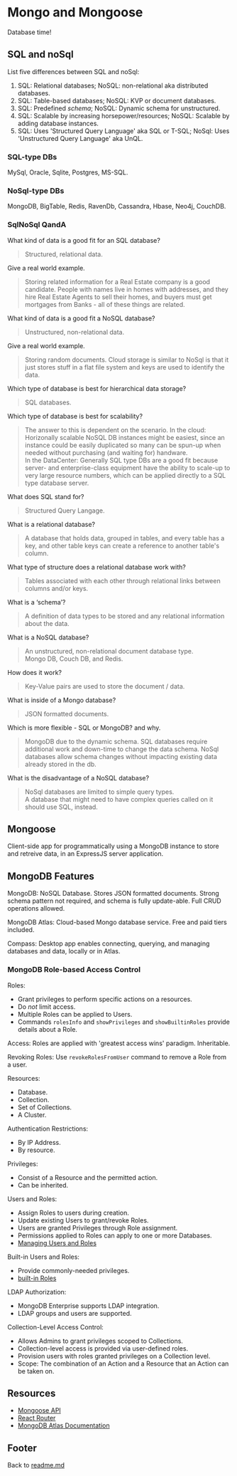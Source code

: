 # Mongo and Mongoose

Database time!

## SQL and noSql

List five differences between SQL and noSql:

1. SQL: Relational databases; NoSQL: non-relational aka distributed databases.
1. SQL: Table-based databases; NoSQL: KVP or document databases.
1. SQL: Predefined _schema_; NoSQL: Dynamic schema for unstructured.
1. SQL: Scalable by increasing horsepower/resources; NoSQL: Scalable by adding database instances.
1. SQL: Uses 'Structured Query Language' aka SQL or T-SQL; NoSql: Uses 'Unstructured Query Language' aka UnQL.

### SQL-type DBs

MySql, Oracle, Sqlite, Postgres, MS-SQL.

### NoSql-type DBs

MongoDB, BigTable, Redis, RavenDb, Cassandra, Hbase, Neo4j, CouchDB.

### SqlNoSql QandA

What kind of data is a good fit for an SQL database?

> Structured, relational data.

Give a real world example.

> Storing related information for a Real Estate company is a good candidate.
> People with names live in homes with addresses, and they hire Real Estate Agents to sell their homes, and buyers must get mortgages from Banks - all of these things are related.

What kind of data is a good fit a NoSQL database?

> Unstructured, non-relational data.

Give a real world example.

> Storing random documents.
> Cloud storage is similar to NoSql is that it just stores stuff in a flat file system and keys are used to identify the data.

Which type of database is best for hierarchical data storage?

> SQL databases.

Which type of database is best for scalability?

> The answer to this is dependent on the scenario.
> In the cloud: Horizonally scalable NoSQL DB instances might be easiest, since an instance could be easily duplicated so many can be spun-up when needed without purchasing (and waiting for) handware.  
> In the DataCenter: Generally SQL type DBs are a good fit because server- and enterprise-class equipment have the ability to scale-up to very large resource numbers, which can be applied directly to a SQL type database server.

What does SQL stand for?

> Structured Query Langage.

What is a relational database?

> A database that holds data, grouped in tables, and every table has a key, and other table keys can create a reference to another table's column.

What type of structure does a relational database work with?

> Tables associated with each other through relational links between columns and/or keys.

What is a ‘schema’?

> A definition of data types to be stored and any relational information about the data.

What is a NoSQL database?

> An unstructured, non-relational document database type.  
> Mongo DB, Couch DB, and Redis.

How does it work?

> Key-Value pairs are used to store the document / data.

What is inside of a Mongo database?

> JSON formatted documents.

Which is more flexible - SQL or MongoDB? and why.

> MongoDB due to the dynamic schema.
> SQL databases require additional work and down-time to change the data schema.
> NoSql databases allow schema changes without impacting existing data already stored in the db.

What is the disadvantage of a NoSQL database?

> NoSql databases are limited to simple query types.  
> A database that might need to have complex queries called on it should use SQL, instead.

## Mongoose

Client-side app for programmatically using a MongoDB instance to store and retreive data, in an ExpressJS server application.

## MongoDB Features

MongoDB: NoSQL Database. Stores JSON formatted documents. Strong schema pattern not required, and schema is fully update-able. Full CRUD operations allowed.

MongoDB Atlas: Cloud-based Mongo database service. Free and paid tiers included.

Compass: Desktop app enables connecting, querying, and managing databases and data, locally or in Atlas.

### MongoDB Role-based Access Control

Roles:

- Grant privileges to perform specific actions on a resources.
- Do _not_ limit access.
- Multiple Roles can be applied to Users.
- Commands `rolesInfo` and `showPrivileges` and `showBuiltinRoles` provide details about a Role.

Access: Roles are applied with 'greatest access wins' paradigm. Inheritable.

Revoking Roles: Use `revokeRolesFromUser` command to remove a Role from a user.

Resources:

- Database.
- Collection.
- Set of Collections.
- A Cluster.

Authentication Restrictions:

- By IP Address.
- By resource.

Privileges:

- Consist of a Resource and the permitted action.
- Can be inherited.

Users and Roles:

- Assign Roles to users during creation.
- Update existing Users to grant/revoke Roles.
- Users are granted Privileges through Role assignment.
- Permissions applied to Roles can apply to one or more Databases.
- [Managing Users and Roles](https://www.mongodb.com/docs/manual/tutorial/manage-users-and-roles/)

Built-in Users and Roles:

- Provide commonly-needed privileges.
- [built-in Roles](https://www.mongodb.com/docs/manual/reference/built-in-roles/)

LDAP Authorization:

- MongoDB Enterprise supports LDAP integration.
- LDAP groups and users are supported.

Collection-Level Access Control:

- Allows Admins to grant privileges scoped to Collections.
- Collection-level access is provided via user-defined roles.
- Provision users with roles granted privileges on a Collection level.
- Scope: The combination of an Action and a Resource that an Action can be taken on.

## Resources

- [Mongoose API](https://mongoosejs.com/docs/api.html#Model)
- [React Router](https://reactrouter.com/web/api/BrowserRouter)
- [MongoDB Atlas Documentation](https://www.mongodb.com/docs/manual/)

## Footer

Back to [readme.md](../README.html)
